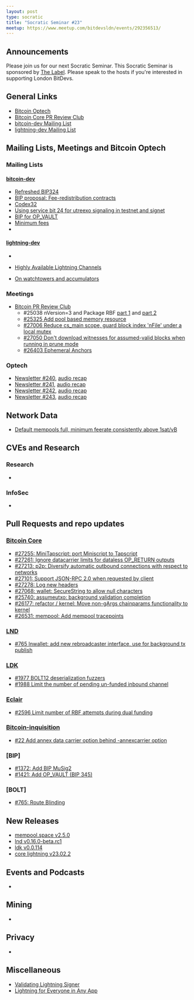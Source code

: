 ```yaml
---
layout: post
type: socratic
title: "Socratic Seminar #23"
meetup: https://www.meetup.com/bitdevsldn/events/292356513/
---
```


## Announcements

Please join us for our next Socratic Seminar. This Socratic Seminar is sponsored by [The Label](https://thelab31.xyz/).
Please speak to the hosts if you're interested in supporting London BitDevs.

## General Links

* [Bitcoin Optech](https://bitcoinops.org)
* [Bitcoin Core PR Review Club](https://bitcoincore.reviews)
* [bitcoin-dev Mailing List](https://lists.linuxfoundation.org/pipermail/bitcoin-dev)
* [lightning-dev Mailing List](https://lists.linuxfoundation.org/pipermail/lightning-dev)

## Mailing Lists, Meetings and Bitcoin Optech
### Mailing Lists
#### [bitcoin-dev](https://lists.linuxfoundation.org/pipermail/bitcoin-dev)
- [Refreshed BIP324](https://lists.linuxfoundation.org/pipermail/bitcoin-dev/2023-February/021491.html)
- [BIP proposal: Fee-redistribution contracts](https://lists.linuxfoundation.org/pipermail/bitcoin-dev/2023-February/021505.html)
- [Codex32](https://lists.linuxfoundation.org/pipermail/bitcoin-dev/2023-February/021469.html)
- [Using service bit 24 for utreexo signaling in testnet and signet](https://lists.linuxfoundation.org/pipermail/bitcoin-dev/2023-March/021515.html)
- [BIP for OP_VAULT](https://lists.linuxfoundation.org/pipermail/bitcoin-dev/2023-March/021510.html)
- [Minimum fees](https://lists.linuxfoundation.org/pipermail/bitcoin-dev/2023-March/021512.html)
- 

#### [lightning-dev](https://lists.linuxfoundation.org/pipermail/lightning-dev)
-

- [Highly Available Lightning Channels](https://lists.linuxfoundation.org/pipermail/lightning-dev/2023-February/003842.html)
- [On watchtowers and accumulators](https://lists.linuxfoundation.org/pipermail/lightning-dev/2023-March/003892.html)

### Meetings
- [Bitcoin PR Review Club](https://bitcoincore.reviews)
    - #25038 nVersion=3 and Package RBF [part 1](https://bitcoincore.reviews/25038) and [part 2](https://bitcoincore.reviews/25038-2)
    - [#25325 Add pool based memory resource](https://bitcoincore.reviews/25325)
    - [#27006 Reduce cs_main scope, guard block index 'nFile' under a local mutex](https://bitcoincore.reviews/27006)
    - [#27050 Don't download witnesses for assumed-valid blocks when running in prune mode](https://bitcoincore.reviews/27050)
    - [#26403 Ephemeral Anchors](https://bitcoincore.reviews/26403)

### Optech
- [Newsletter #240](https://bitcoinops.org/en/newsletters/2023/03/01/), [audio recap](https://bitcoinops.org/en/podcast/2023/03/02/)
- [Newsletter #241](https://bitcoinops.org/en/newsletters/2023/03/08/), [audio recap](https://bitcoinops.org/en/podcast/2023/03/09/)
- [Newsletter #242](https://bitcoinops.org/en/newsletters/2023/03/15/), [audio recap](https://bitcoinops.org/en/podcast/2023/03/16/)
- [Newsletter #243](https://bitcoinops.org/en/newsletters/2023/03/22/), [audio recap](https://bitcoinops.org/en/podcast/2023/03/23/)

## Network Data
- [Default mempools full, minimum feerate consistently above 1sat/vB](https://twitter.com/murchandamus/status/1640324981140733953?s=20)

## CVEs and Research
### Research
-

### InfoSec
-

## Pull Requests and repo updates
### [Bitcoin Core](https://github.com/bitcoin/bitcoin)
- [#27255: MiniTapscript: port Miniscript to Tapscript](https://github.com/bitcoin/bitcoin/pull/27255)
- [#27261: Ignore datacarrier limits for dataless OP_RETURN outputs](https://github.com/bitcoin/bitcoin/pull/27261)
- [#27213: p2p: Diversify automatic outbound connections with respect to networks](https://github.com/bitcoin/bitcoin/pull/27213)
- [#27101: Support JSON-RPC 2.0 when requested by client](https://github.com/bitcoin/bitcoin/pull/27101)
- [#27278: Log new headers](https://github.com/bitcoin/bitcoin/pull/27278)
- [#27068: wallet: SecureString to allow null characters](https://github.com/bitcoin/bitcoin/pull/27068)
- [#25740: assumeutxo: background validation completion](https://github.com/bitcoin/bitcoin/pull/25740)
- [#26177: refactor / kernel: Move non-gArgs chainparams functionality to kernel](https://github.com/bitcoin/bitcoin/pull/26177)
- [#26531: mempool: Add mempool tracepoints](https://github.com/bitcoin/bitcoin/pull/26531)


### [LND](https://github.com/lightningnetwork/lnd)
- [#765 lnwallet: add new rebroadcaster interface, use for background tx publish](https://github.com/lightning/bolts/pull/765)

### [LDK](https://github.com/lightningdevkit/rust-lightning)
- [#1977 BOLT12 deserialization fuzzers](https://github.com/lightningdevkit/rust-lightning/pull/1977)
- [#1988 Limit the number of pending un-funded inbound channel](https://github.com/lightningdevkit/rust-lightning/pull/1988)

### [Eclair](https://github.com/ACINQ/eclair)
- [#2596 Limit number of RBF attempts during dual funding](https://github.com/ACINQ/eclair/pull/2596)

### [Bitcoin-inquisition](https://github.com/bitcoin-inquisition/bitcoin)
- [#22 Add annex data carrier option behind -annexcarrier option](https://github.com/bitcoin-inquisition/bitcoin/pull/22)

### [BIP]
- [#1372: Add BIP MuSig2](https://github.com/bitcoin/bips/pull/1372)
- [#1421: Add OP_VAULT (BIP 345)](https://github.com/bitcoin/bips/pull/1421)

### [BOLT]
- [#765: Route Blinding](https://github.com/lightning/bolts/pull/765)

## New Releases
- [mempool.space v2.5.0](https://github.com/mempool/mempool/releases/tag/v2.5.0)
- [lnd v0.16.0-beta.rc1](https://github.com/lightningnetwork/lnd/releases/tag/v0.16.0-beta.rc1)
- [ldk v0.0.114](https://github.com/lightningdevkit/rust-lightning/releases/tag/v0.0.114)
- [core lightning v23.02.2](https://github.com/ElementsProject/lightning/releases/tag/v23.02.2)

## Events and Podcasts
-

## Mining
-

## Privacy
-

## Miscellaneous
- [Validating Lightning Signer](https://vls.tech)
- [Lightning for Everyone in Any App](https://medium.com/breez-technology/lightning-for-everyone-in-any-app-lightning-as-a-service-via-the-breez-sdk-41d899057a1d)
